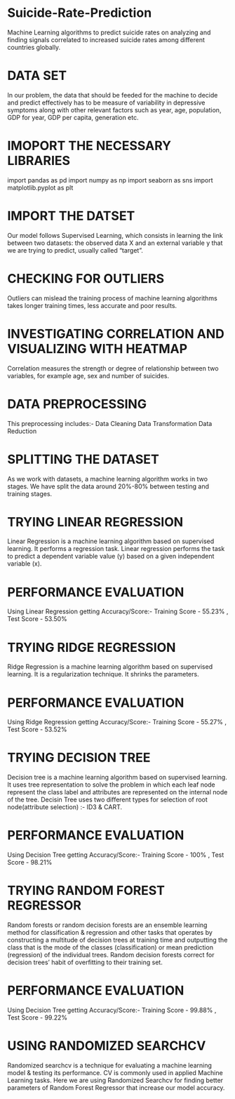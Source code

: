 # Suicide-Rate-Prediction
Machine Learning algorithms to predict suicide rates on analyzing and finding signals correlated to increased suicide rates among different countries globally.
# DATA SET
In our problem, the data that should be feeded for the machine to decide and predict effectively has to be measure of variability in depressive symptoms along with other relevant factors such as year, age, population, GDP for year, GDP per capita, generation etc.
# IMOPORT THE NECESSARY LIBRARIES
import pandas as pd
import numpy as np
import seaborn as sns 
import matplotlib.pyplot as plt
# IMPORT THE DATSET
Our model follows Supervised Learning, which consists in learning the link between two datasets: the observed data X and an external variable y that we are trying to predict, usually called “target”.
# CHECKING FOR OUTLIERS
Outliers can mislead the training process of machine learning algorithms takes longer training times, less accurate and poor results.
# INVESTIGATING CORRELATION AND VISUALIZING WITH HEATMAP
Correlation measures the strength or degree of relationship between two variables, for example age, sex and number of suicides.
# DATA PREPROCESSING
This preprocessing includes:-
Data Cleaning
Data Transformation
Data Reduction
# SPLITTING THE DATASET
As we work with datasets, a machine learning algorithm works in two stages. We have split the data around 20%-80% between testing and training stages.
# TRYING LINEAR REGRESSION
Linear Regression is a machine learning algorithm based on supervised learning. It performs a regression task. Linear regression performs the task to predict a dependent variable value (y) based on a given independent variable (x).
# PERFORMANCE EVALUATION
Using Linear Regression getting Accuracy/Score:-
Training Score - 55.23% ,
Test Score - 53.50%
# TRYING RIDGE REGRESSION
Ridge Regression is a machine learning algorithm based on supervised learning. It is a regularization technique. It shrinks the parameters.
# PERFORMANCE EVALUATION
Using Ridge Regression getting Accuracy/Score:-
Training Score - 55.27% ,
Test Score - 53.52%
# TRYING DECISION TREE
Decision tree is a machine learning algorithm based on supervised learning. It uses tree representation to solve the problem in which each leaf node represent the class label and attributes are represented on the internal node of the tree. Decisin Tree uses two different types for selection of root node(attribute selection) :- ID3 & CART.
# PERFORMANCE EVALUATION
Using Decision Tree getting Accuracy/Score:-
Training Score - 100% ,
Test Score - 98.21%
# TRYING RANDOM FOREST REGRESSOR
Random forests or random decision forests are an ensemble learning method for classification & regression and other tasks that operates by constructing a multitude of decision trees at training time and outputting the class that is the mode of the classes (classification) or mean prediction (regression) of the individual trees. Random decision forests correct for decision trees’ habit of overfitting to their training set.
# PERFORMANCE EVALUATION
Using Decision Tree getting Accuracy/Score:-
Training Score - 99.88% ,
Test Score - 99.22%
# USING RANDOMIZED SEARCHCV
Randomized searchcv is a technique for evaluating a machine learning model & testing its performance. CV is commonly used in applied Machine Learning tasks. Here we are using Randomized Searchcv for finding better parameters of Random Forest Regressor that increase our model accuracy.
